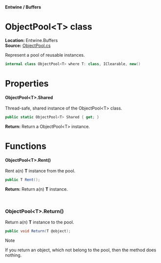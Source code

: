 __Entwine / Buffers__

# ObjectPool&lt;T&gt; class

__Location:__ Entwine.Buffers<br/>
__Source:__ [ObjectPool.cs](https://github.com/DavidKeszei/Entwine/blob/nightly/Entwine/Internals/Buffers/ObjectPool.cs)

Represent a pool of reusable instances.
```cs
internal class ObjectPool<T> where T: class, IClearable, new()
```

# Properties
#### ObjectPool&lt;T&gt;.Shared
Thread-safe, shared instance of the ObjectPool&lt;T&gt; class.
```cs
public static ObjectPool<T> Shared { get; }
```
__Return:__ Return a ObjectPool&lt;T&gt; instance.

# Functions
#### ObjectPool&lt;T&gt;.Rent()<br/>
Rent a(n) __T__ instance from the pool.

```cs
public T Rent();
```
__Return:__ Return a(n) __T__ instance.

<br/>

### ObjectPool&lt;T&gt;.Return()
Return a(n) __T__ instance to the pool.

```cs
public void Return(T @object);
```

> [!NOTE]
> If you return an object, which not belong to the pool, then the method does nothing.
